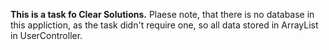 **This is a task fo Clear Solutions.**
Plaese note, that there is no database in this appliction, as the task didn't require one, so all data stored in ArrayList in UserController.
